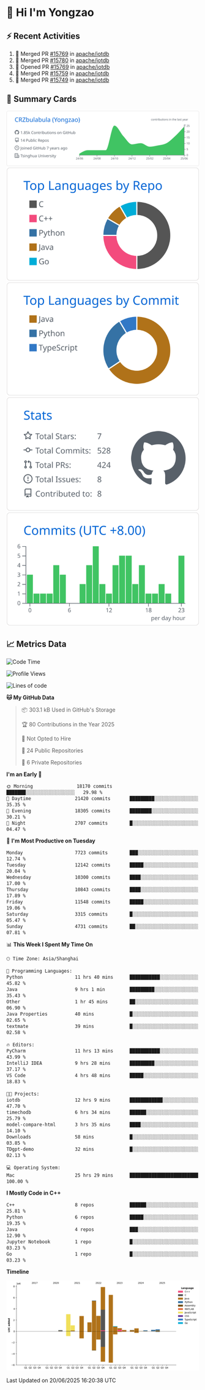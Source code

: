 # 👋 Hi I'm Yongzao

## ⚡ Recent Activities
<!--START_SECTION:activity-->
1. 🎉 Merged PR [#15769](https://github.com/apache/iotdb/pull/15769) in [apache/iotdb](https://github.com/apache/iotdb)
2. 🎉 Merged PR [#15780](https://github.com/apache/iotdb/pull/15780) in [apache/iotdb](https://github.com/apache/iotdb)
3. 💪 Opened PR [#15769](https://github.com/apache/iotdb/pull/15769) in [apache/iotdb](https://github.com/apache/iotdb)
4. 🎉 Merged PR [#15759](https://github.com/apache/iotdb/pull/15759) in [apache/iotdb](https://github.com/apache/iotdb)
5. 🎉 Merged PR [#15749](https://github.com/apache/iotdb/pull/15749) in [apache/iotdb](https://github.com/apache/iotdb)
<!--END_SECTION:activity-->

## 🎑 Summary Cards

[![](https://raw.githubusercontent.com/CRZbulabula/CRZbulabula/main/profile-summary-card-output/github/0-profile-details.svg)](https://github.com/vn7n24fzkq/github-profile-summary-cards)
[![](https://raw.githubusercontent.com/CRZbulabula/CRZbulabula/main/profile-summary-card-output/github/1-repos-per-language.svg)](https://github.com/vn7n24fzkq/github-profile-summary-cards) [![](https://raw.githubusercontent.com/CRZbulabula/CRZbulabula/main/profile-summary-card-output/github/2-most-commit-language.svg)](https://github.com/vn7n24fzkq/github-profile-summary-cards)
[![](https://raw.githubusercontent.com/CRZbulabula/CRZbulabula/main/profile-summary-card-output/github/3-stats.svg)](https://github.com/vn7n24fzkq/github-profile-summary-cards) [![](https://raw.githubusercontent.com/CRZbulabula/CRZbulabula/main/profile-summary-card-output/github/4-productive-time.svg)](https://github.com/vn7n24fzkq/github-profile-summary-cards)

## 📈 Metrics Data

<!--START_SECTION:waka-->
![Code Time](http://img.shields.io/badge/Code%20Time-950%20hrs%2013%20mins-blue)

![Profile Views](http://img.shields.io/badge/Profile%20Views-0-blue)

![Lines of code](https://img.shields.io/badge/From%20Hello%20World%20I%27ve%20Written-34.0%20million%20lines%20of%20code-blue)

**🐱 My GitHub Data** 

> 📦 303.1 kB Used in GitHub's Storage 
 > 
> 🏆 80 Contributions in the Year 2025
 > 
> 🚫 Not Opted to Hire
 > 
> 📜 24 Public Repositories 
 > 
> 🔑 6 Private Repositories 
 > 
**I'm an Early 🐤** 

```text
🌞 Morning                18170 commits       ███████░░░░░░░░░░░░░░░░░░   29.98 % 
🌆 Daytime                21420 commits       █████████░░░░░░░░░░░░░░░░   35.35 % 
🌃 Evening                18305 commits       ████████░░░░░░░░░░░░░░░░░   30.21 % 
🌙 Night                  2707 commits        █░░░░░░░░░░░░░░░░░░░░░░░░   04.47 % 
```
📅 **I'm Most Productive on Tuesday** 

```text
Monday                   7723 commits        ███░░░░░░░░░░░░░░░░░░░░░░   12.74 % 
Tuesday                  12142 commits       █████░░░░░░░░░░░░░░░░░░░░   20.04 % 
Wednesday                10300 commits       ████░░░░░░░░░░░░░░░░░░░░░   17.00 % 
Thursday                 10843 commits       ████░░░░░░░░░░░░░░░░░░░░░   17.89 % 
Friday                   11548 commits       █████░░░░░░░░░░░░░░░░░░░░   19.06 % 
Saturday                 3315 commits        █░░░░░░░░░░░░░░░░░░░░░░░░   05.47 % 
Sunday                   4731 commits        ██░░░░░░░░░░░░░░░░░░░░░░░   07.81 % 
```


📊 **This Week I Spent My Time On** 

```text
🕑︎ Time Zone: Asia/Shanghai

💬 Programming Languages: 
Python                   11 hrs 40 mins      ███████████░░░░░░░░░░░░░░   45.82 % 
Java                     9 hrs 1 min         █████████░░░░░░░░░░░░░░░░   35.43 % 
Other                    1 hr 45 mins        ██░░░░░░░░░░░░░░░░░░░░░░░   06.90 % 
Java Properties          40 mins             █░░░░░░░░░░░░░░░░░░░░░░░░   02.65 % 
textmate                 39 mins             █░░░░░░░░░░░░░░░░░░░░░░░░   02.58 % 

🔥 Editors: 
PyCharm                  11 hrs 13 mins      ███████████░░░░░░░░░░░░░░   43.99 % 
IntelliJ IDEA            9 hrs 28 mins       █████████░░░░░░░░░░░░░░░░   37.17 % 
VS Code                  4 hrs 48 mins       █████░░░░░░░░░░░░░░░░░░░░   18.83 % 

🐱‍💻 Projects: 
iotdb                    12 hrs 9 mins       ████████████░░░░░░░░░░░░░   47.70 % 
timechodb                6 hrs 34 mins       ██████░░░░░░░░░░░░░░░░░░░   25.79 % 
model-compare-html       3 hrs 35 mins       ████░░░░░░░░░░░░░░░░░░░░░   14.10 % 
Downloads                58 mins             █░░░░░░░░░░░░░░░░░░░░░░░░   03.85 % 
TDgpt-demo               32 mins             █░░░░░░░░░░░░░░░░░░░░░░░░   02.13 % 

💻 Operating System: 
Mac                      25 hrs 29 mins      █████████████████████████   100.00 % 
```

**I Mostly Code in C++** 

```text
C++                      8 repos             ██████░░░░░░░░░░░░░░░░░░░   25.81 % 
Python                   6 repos             █████░░░░░░░░░░░░░░░░░░░░   19.35 % 
Java                     4 repos             ███░░░░░░░░░░░░░░░░░░░░░░   12.90 % 
Jupyter Notebook         1 repo              █░░░░░░░░░░░░░░░░░░░░░░░░   03.23 % 
Go                       1 repo              █░░░░░░░░░░░░░░░░░░░░░░░░   03.23 % 
```



**Timeline**

![Lines of Code chart](https://raw.githubusercontent.com/CRZbulabula/CRZbulabula/main/assets/bar_graph.png)


 Last Updated on 20/06/2025 16:20:38 UTC
<!--END_SECTION:waka-->

